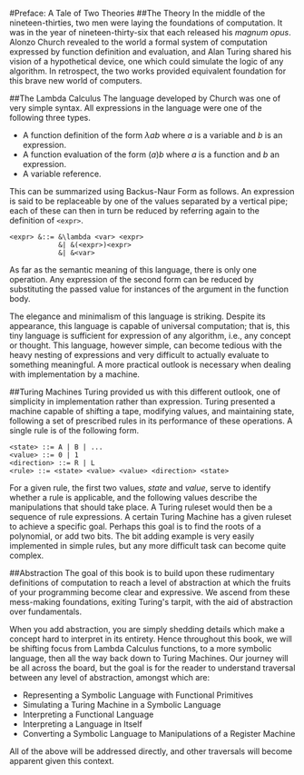 #Preface: A Tale of Two Theories
##The Theory
In the middle of the nineteen-thirties, two men were laying the foundations of computation. It was in the year of nineteen-thirty-six that each released his *magnum opus*. Alonzo Church revealed to the world a formal system of computation expressed by function definition and evaluation, and Alan Turing shared his vision of a hypothetical device, one which could simulate the logic of any algorithm. In retrospect, the two works provided equivalent foundation for this brave new world of computers.

##The Lambda Calculus
The language developed by Church was one of very simple syntax. All expressions in the language were one of the following three types.

- A function definition of the form $\lambda a b$ where $a$ is a variable and $b$ is an expression.
- A function evaluation of the form $(a)b$ where $a$ is a function and $b$ an expression.
- A variable reference.

This can be summarized using Backus-Naur Form as follows. An expression is said to be replaceable by one of the values separated by a vertical pipe; each of these can then in turn be reduced by referring again to the definition of `<expr>`.

```
<expr> &::= &\lambda <var> <expr>
			&| &(<expr>)<expr>
			&| &<var>
```

As far as the semantic meaning of this language, there is only one operation. Any expression of the second form can be reduced by substituting the passed value for instances of the argument in the function body.

The elegance and minimalism of this language is striking. Despite its appearance, this language is capable of universal computation; that is, this tiny language is sufficient for expression of any algorithm, i.e., any concept or thought. This language, however simple, can become tedious with the heavy nesting of expressions and very difficult to actually evaluate to something meaningful. A more practical outlook is necessary when dealing with implementation by a machine.

##Turing Machines
Turing provided us with this different outlook, one of simplicity in implementation rather than expression. Turing presented a machine capable of shifting a tape, modifying values, and maintaining state, following a set of prescribed rules in its performance of these operations. A single rule is of the following form.

```
<state> ::= A | B | ...
<value> ::= 0 | 1
<direction> ::= R | L
<rule> ::= <state> <value> <value> <direction> <state>
```

For a given rule, the first two values, *state* and *value*, serve to identify whether a rule is applicable, and the following values describe the manipulations that should take place. A Turing ruleset would then be a sequence of rule expressions. A certain Turing Machine has a given ruleset to achieve a specific goal. Perhaps this goal is to find the roots of a polynomial, or add two bits. The bit adding example is very easily implemented in simple rules, but any more difficult task can become quite complex.

##Abstraction
The goal of this book is to build upon these rudimentary definitions of computation to reach a level of abstraction at which the fruits of your programming become clear and expressive. We ascend from these mess-making foundations, exiting Turing's tarpit, with the aid of abstraction over fundamentals.

When you add abstraction, you are simply shedding details which make a concept hard to interpret in its entirety. Hence throughout this book, we will be shifting focus from Lambda Calculus functions, to a more symbolic language, then all the way back down to Turing Machines. Our journey will be all across the board, but the goal is for the reader to understand traversal between any level of abstraction, amongst which are:

- Representing a Symbolic Language with Functional Primitives
- Simulating a Turing Machine in a Symbolic Language
- Interpreting a Functional Language
- Interpreting a Language in Itself
- Converting a Symbolic Language to Manipulations of a Register Machine

All of the above will be addressed directly, and other traversals will become apparent given this context.